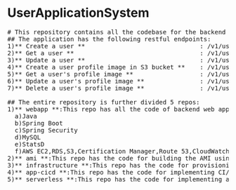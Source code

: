 # UserApplicationSystem
<pre>
# This repository contains all the codebase for the backend of UserApplicationSystem.
## The application has the following restful endpoints:
1)** Create a user **                               : /v1/users
2)** Get a user **                                  : /v1/users/{username}
3)** Update a user **                               : /v1/users/{usernmae}
4)** Create a user profile image in S3 bucket **    : /v1/users/{username}/{imagename}
5)** Get a user's profile image **                  : /v1/users/{username}/{imagename}
6)** Update a user's profile image **               : /v1/users/{username}/{imagename}
7)** Delete a user's profile image **               : /v1/users/{username}/{imagename}

## The entire repository is further divided 5 repos:
1)** webapp **:This repo has all the code of backend web application and is developed using:
  a)Java
  b)Spring Boot
  c)Spring Security
  d)MySQL
  e)StatsD
  f)AWS EC2,RDS,S3,Certification Manager,Route 53,CloudWatch,KMS
2)** ami **:This repo has the code for building the AMI using packer and to automate the entire application I used Github actions.
3)** infrastructure **:This repo has the code for provisioning AWS resources using Terraform.
4)** app-cicd **:This repo has the code for implementing CI/CD for the webapplication and the final application is deployed in the AWS EC2 instance.
5)** serverless **:This repo has the code for implementing a simple email feature which gets triggered whenever a new user is created and the user get's a mail for verfication.The application is developed using JavaScript,AWS SNS,SES,DynamoDB.
</pre>
